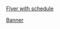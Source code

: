 [Flyer with schedule](https://apccphysics.github.io/nano2astro-schedule-dark.pdf)

[Banner](https://apccphysics.github.io/nano2astro.pdf)
